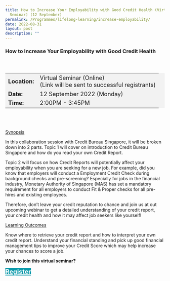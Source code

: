 ```yaml
---
title: How to Increase Your Employability with Good Credit Health (Virtual
  Seminar) (12 September)
permalink: /Programmes/lifelong-learning/increase-employability/
date: 2022-08-31
layout: post
description: ""
---
```

### How to Increase Your Employability with Good Credit Health ###

<div style="padding:25px 0 0 0">
	<table  style="font-size:130%; background-color:#f2f2f2">
		<tbody>
			<tr>
				 <td><b>Location:</b></td><td>Virtual Seminar (Online)<br>(Link will be sent to successful registrants)</td>
			</tr>
			<tr>
			 <td><b>Date:</b> </td><td>12 September 2022 (Monday)</td>
			</tr>
			<tr>
				<td> <b>Time:</b> </td><td>2:00PM - 3:45PM</td>
			</tr>
		</tbody>
	</table>
<div>

<div style="padding:35px 0 0 0">
	<p><u>Synopsis</u></p>
	<p>In this collaboration session with Credit Bureau Singapore, it will be broken down into 2 parts. Topic 1 will cover on introduction to Credit Bureau Singapore and how do you read your own Credit Report. 
		
Topic 2 will focus on how Credit Reports will potentially affect your employability when you are seeking for a new job. For example, did you know that employers will conduct a Employment Credit Check during background checks and pre-screening? Especially for jobs in the financial industry, Monetary Authority of Singapore (MAS) has set a mandatory requirement for all employers to conduct Fit & Proper checks for all pre-hires and existing employees.
		
Therefore, don’t leave your credit reputation to chance and join us at out upcoming webinar to get a detailed understanding of your credit report, your credit health and how it may affect job seekers like yourself!</p>
	<p><u>Learning Outcomes</u></p>
		Know where to retrieve your credit report and how to interpret your own credit report. Understand your financial standing and pick up good financial management tips to improve your Credit Score which may help increase your chances to score a job.
	</ul>
</div>
<p><b>Wish to join this virtual seminar?</b></p>
<div>
	<a href="https://go.gov.sg/vs-120922" style="font-size:20px; width:35%; height:60px; background-color:#0899AA; color:white" class="bp-button"><b>Register</b></a>
</div>